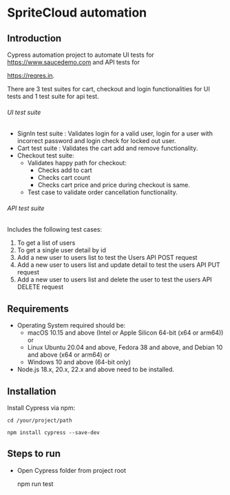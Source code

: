 # SpriteCloud automation

## Introduction

Cypress automation project to automate UI tests for https://www.saucedemo.com and API tests for

https://reqres.in.

There are 3 test suites for cart, checkout and login functionalities for UI tests and 1 test suite for api test.

###### UI test suite

* SignIn test suite : Validates login for a valid user, login for a user with incorrect password and login check for locked out user.
* Cart test suite : Validates the cart add and remove functionality.
* Checkout test suite:
  * Validates happy path for checkout:
    * Checks add to cart
    * Checks cart count
    * Checks cart price and price during checkout is same.
  * Test case to validate order cancellation functionality.

###### API test suite

Includes the following test cases:

1. To get a list of users
2. To get a single user detail by id
3. Add a new user to users list to test the Users API POST request
4. Add a new user to users list and update detail to test the users API PUT request
5. Add a new user to users list and delete the user to test the users API DELETE request

## Requirements

* Operating System required should be:
  * macOS 10.15 and above (Intel or Apple Silicon 64-bit (x64 or arm64)) or
  * Linux Ubuntu 20.04 and above, Fedora 38 and above, and Debian 10 and above (x64 or arm64) or
  * Windows 10 and above (64-bit only)
* Node.js 18.x, 20.x, 22.x and above need to be installed.

## Installation

Install Cypress via npm:

    cd /your/project/path

    npm install cypress --save-dev

## Steps to run

* Open Cypress folder from project root

  npm run test
